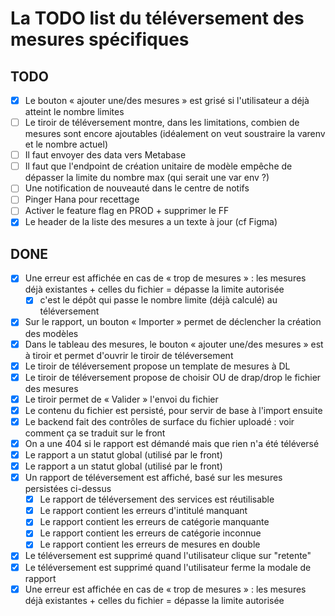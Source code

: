 # La TODO list du téléversement des mesures spécifiques

## TODO

- [x] Le bouton « ajouter une/des mesures » est grisé si l'utilisateur a déjà atteint le nombre limites
- [ ] Le tiroir de téléversement montre, dans les limitations, combien de mesures sont encore ajoutables (idéalement on veut soustraire la varenv et le nombre actuel)
- [ ] Il faut envoyer des data vers Metabase
- [ ] Il faut que l'endpoint de création unitaire de modèle empêche de dépasser la limite du nombre max (qui serait une var env ?)
- [ ] Une notification de nouveauté dans le centre de notifs
- [ ] Pinger Hana pour recettage
- [ ] Activer le feature flag en PROD + supprimer le FF
- [x] Le header de la liste des mesures a un texte à jour (cf Figma)

## DONE

- [x] Une erreur est affichée en cas de « trop de mesures » : les mesures déjà existantes + celles du fichier = dépasse la limite autorisée
  - [x] c'est le dépôt qui passe le nombre limite (déjà calculé) au téléversement
- [x] Sur le rapport, un bouton « Importer » permet de déclencher la création des modèles
- [x] Dans le tableau des mesures, le bouton « ajouter une/des mesures » est à tiroir et permet d'ouvrir le tiroir de téléversement
- [x] Le tiroir de téléversement propose un template de mesures à DL
- [x] Le tiroir de téléversement propose de choisir OU de drap/drop le fichier des mesures
- [x] Le tiroir permet de « Valider » l'envoi du fichier
- [x] Le contenu du fichier est persisté, pour servir de base à l'import ensuite
- [x] Le backend fait des contrôles de surface du fichier uploadé : voir comment ça se traduit sur le front
- [x] On a une 404 si le rapport est démandé mais que rien n'a été téléversé
- [x] Le rapport a un statut global (utilisé par le front)
- [x] Le rapport a un statut global (utilisé par le front)
- [x] Un rapport de téléversement est affiché, basé sur les mesures persistées ci-dessus
  - [x] Le rapport de téléversement des services est réutilisable
  - [x] Le rapport contient les erreurs d'intitulé manquant
  - [x] Le rapport contient les erreurs de catégorie manquante
  - [x] Le rapport contient les erreurs de catégorie inconnue
  - [x] Le rapport contient les erreurs de mesures en double
- [x] Le téléversement est supprimé quand l'utilisateur clique sur "retente"
- [x] Le téléversement est supprimé quand l'utilisateur ferme la modale de rapport
- [x] Une erreur est affichée en cas de « trop de mesures » : les mesures déjà existantes + celles du fichier = dépasse la limite autorisée
